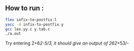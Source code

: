 ## How to run :

```bash
flex infix-to-postfix.l
yacc -d infix-to-postfix.y
gcc lex.yy.c y.tab.c
./a.out
```

Try entering 2+6*2-5/3, 
it should give an output of 262*+53/-